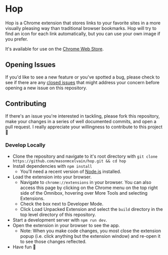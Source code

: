 # Hop

Hop is a Chrome extension that stores links to your favorite sites in a more visually pleasing way than traditional browser bookmarks. Hop will try to find an icon for each link automatically, but you can use your own image if you prefer.

It's available for use on the [Chrome Web Store](https://chrome.google.com/webstore/detail/hop/djdlkcbfbdebfaoakhnoienanaakgccd).

## Opening Issues
If you'd like to see a new feature or you've spotted a bug, please check to see if there are any [closed issues](https://github.com/masonmcelvain/hop/issues?q=is%3Aissue+is%3Aclosed) that might address your concern before opening a new issue on this repository.

## Contributing
If there's an issue you're interested in tackling, please fork this repository, make your changes in a series of well documented commits, and open a pull request. I really appreciate your willingness to contribute to this project 🙂

### Develop Locally
* Clone the repository and navigate to it's root directory with `git clone https://github.com/masonmcelvain/hop.git && cd hop`
* Install dependencies with `npm install`
  * You'll need a recent version of [Node.js](https://nodejs.org/en/download/) installed.
* Load the extension into your browser.
  * Navigate to `chrome://extensions` in your browser. You can also access this page by clicking on the Chrome menu on the top right side of the Omnibox, hovering over More Tools and selecting Extensions.
  * Check the box next to Developer Mode.
  * Click Load Unpacked Extension and select the `build` directory in the top level directory of this repository.
* Start a development server with `npm run dev`.
* Open the extension in your browser to see the app.
  * Note: When you make code changes, you most close the extension popup (i.e. click anything but the extension window) and re-open it to see those changes reflected.
* Have fun 🥳

